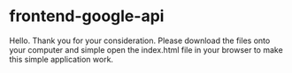 # frontend-google-api

Hello. Thank you for your consideration. Please download the files onto your computer and simple open the index.html file in your browser to make this simple application work. 